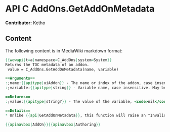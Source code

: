 # API C AddOns.GetAddOnMetadata

**Contributor:** Ketho

## Content

The following content is in MediaWiki markdown format:

```mediawiki
{{wowapi|t=a|namespace=C_AddOns|system=System}}
Returns the TOC metadata of an addon.
 value = C_AddOns.GetAddOnMetadata(name, variable)

==Arguments==
:;name:{{apitype|uiAddon}} - The name or index of the addon, case insensitive.
:;variable:{{apitype|string}} - Variable name, case insensitive. May be <code>Title, Notes, Author, Version</code>, or anything starting with <code>X-</code>

==Returns==
:;value:{{apitype|string?}} - The value of the variable, <code>nil</code> if not defined.

==Details==
* Unlike {{api|GetAddOnMetadata}}, this function will raise an "Invalid AddOn name" error if supplied the name of an addon that does not exist.

{{apinavbox|AddOn}}{{apinavbox|Authoring}}
```